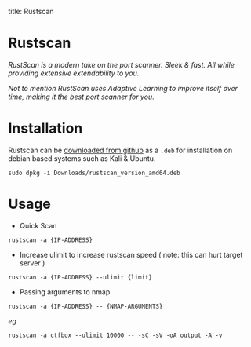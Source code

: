 title: Rustscan
# Rustscan

*RustScan is a modern take on the port scanner. Sleek & fast. All while providing extensive extendability to you.*

*Not to mention RustScan uses Adaptive Learning to improve itself over time, making it the best port scanner for you.*

# Installation 

Rustscan can be [downloaded from github](https://github.com/RustScan/RustScan/releases/latest) as a `.deb` for installation on debian based systems such as Kali & Ubuntu.

```
sudo dpkg -i Downloads/rustscan_version_amd64.deb
```

# Usage

* Quick Scan
```
rustscan -a {IP-ADDRESS}
```

* Increase ulimit to increase rustscan speed ( note: this can hurt target server )

```
rustscan -a {IP-ADDRESS} --ulimit {limit}
```

* Passing arguments to nmap

```
rustscan -a {IP-ADDRESS} -- {NMAP-ARGUMENTS}
```
*eg*
```
rustscan -a ctfbox --ulimit 10000 -- -sC -sV -oA output -A -v
```